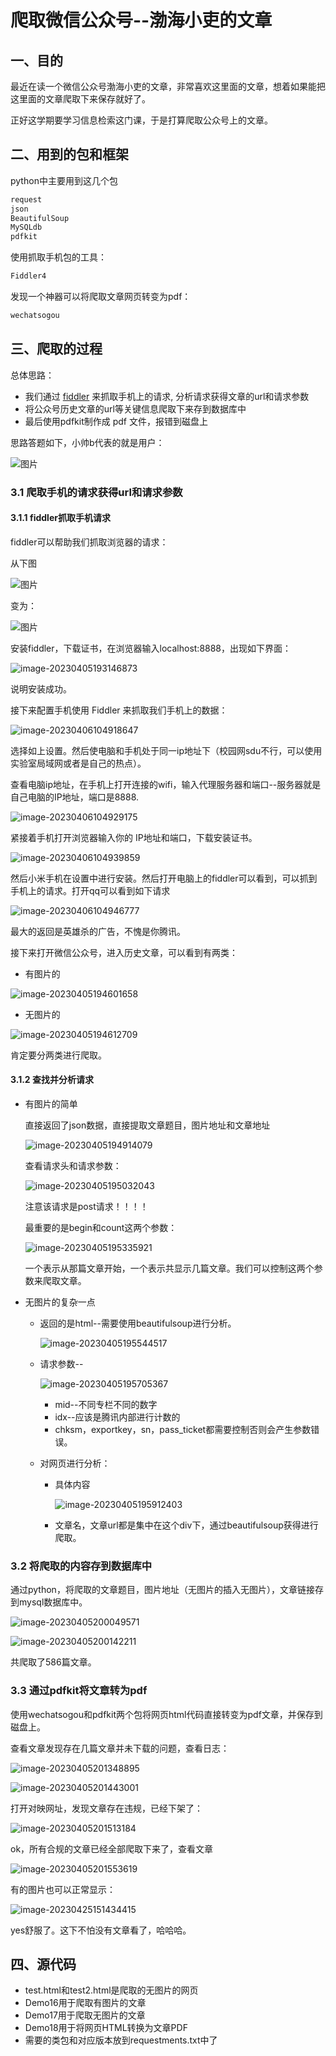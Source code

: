 # 爬取微信公众号--渤海小吏的文章

## 一、目的

最近在读一个微信公众号渤海小吏的文章，非常喜欢这里面的文章，想着如果能把这里面的文章爬取下来保存就好了。

正好这学期要学习信息检索这门课，于是打算爬取公众号上的文章。

## 二、用到的包和框架

python中主要用到这几个包

```python
request
json
BeautifulSoup
MySQLdb
pdfkit
```

使用抓取手机包的工具：

```python
Fiddler4
```

发现一个神器可以将爬取文章网页转变为pdf：

```python
wechatsogou
```

##  三、爬取的过程

总体思路：

- 我们通过 [fiddler](http://telerikchina.com/files/FiddlerSetup.exe) 来抓取手机上的请求,	分析请求获得文章的url和请求参数
- 将公众号历史文章的url等关键信息爬取下来存到数据库中
- 最后使用pdfkit制作成 pdf 文件，报错到磁盘上

思路答题如下，小帅b代表的就是用户：

![图片](https://mmbiz.qpic.cn/mmbiz_png/J2icnQspGlaLAcBLmgMAiaZqPXa2DZ7GD9ImSPIibghvZo5wenlTe9HfwwURszEF1MlLqTKoYBnjicUPMT9C3S7Axg/640?wx_fmt=png&wxfrom=5&wx_lazy=1&wx_co=1)

### 3.1 爬取手机的请求获得url和请求参数

#### 3.1.1 fiddler抓取手机请求

fiddler可以帮助我们抓取浏览器的请求：

从下图

![图片](https://mmbiz.qpic.cn/mmbiz_png/J2icnQspGlaId8PzOrFwXBYAALugG4iaa3KTZzMMickqhasJHfKTYJLavtgfiaTgYXKUlGkjFfrjaUZZjNqFziak2ibA/640?wx_fmt=png&wxfrom=5&wx_lazy=1&wx_co=1)

变为：

![图片](https://mmbiz.qpic.cn/mmbiz_png/J2icnQspGlaId8PzOrFwXBYAALugG4iaa3u6LXu5gfEcMFw2TMqx60ia1GFgNDeaxFVqDHkjgq4Tevd4qWAic1r0Mg/640?wx_fmt=png&wxfrom=5&wx_lazy=1&wx_co=1)

安装fiddler，下载证书，在浏览器输入localhost:8888，出现如下界面：

![image-20230405193146873](https://oss-img-fxk.oss-cn-beijing.aliyuncs.com/markdown/image-20230405193146873.png)

说明安装成功。

接下来配置手机使用 Fiddler 来抓取我们手机上的数据：

![image-20230406104918647](https://oss-img-fxk.oss-cn-beijing.aliyuncs.com/markdown/image-20230406104918647.png)

选择如上设置。然后使电脑和手机处于同一ip地址下（校园网sdu不行，可以使用实验室局域网或者是自己的热点）。

查看电脑ip地址，在手机上打开连接的wifi，输入代理服务器和端口--服务器就是自己电脑的IP地址，端口是8888.

![image-20230406104929175](https://oss-img-fxk.oss-cn-beijing.aliyuncs.com/markdown/image-20230406104929175.png)

紧接着手机打开浏览器输入你的 IP地址和端口，下载安装证书。

![image-20230406104939859](https://oss-img-fxk.oss-cn-beijing.aliyuncs.com/markdown/image-20230406104939859.png)

然后小米手机在设置中进行安装。然后打开电脑上的fiddler可以看到，可以抓到手机上的请求。打开qq可以看到如下请求

![image-20230406104946777](https://oss-img-fxk.oss-cn-beijing.aliyuncs.com/markdown/image-20230406104946777.png)

最大的返回是英雄杀的广告，不愧是你腾讯。

接下来打开微信公众号，进入历史文章，可以看到有两类：

- 有图片的

![image-20230405194601658](https://oss-img-fxk.oss-cn-beijing.aliyuncs.com/markdown/image-20230405194601658.png)

- 无图片的

![image-20230405194612709](https://oss-img-fxk.oss-cn-beijing.aliyuncs.com/markdown/image-20230405194612709.png)

肯定要分两类进行爬取。

#### 3.1.2 查找并分析请求

- 有图片的简单

  直接返回了json数据，直接提取文章题目，图片地址和文章地址

  ![image-20230405194914079](https://oss-img-fxk.oss-cn-beijing.aliyuncs.com/markdown/image-20230405194914079.png)

  查看请求头和请求参数：

  ![image-20230405195032043](https://oss-img-fxk.oss-cn-beijing.aliyuncs.com/markdown/image-20230405195032043.png)

  注意该请求是post请求！！！！

  最重要的是begin和count这两个参数：

  ![image-20230405195335921](https://oss-img-fxk.oss-cn-beijing.aliyuncs.com/markdown/image-20230405195335921.png)

  一个表示从那篇文章开始，一个表示共显示几篇文章。我们可以控制这两个参数来爬取文章。

- 无图片的复杂一点

  - 返回的是html--需要使用beautifulsoup进行分析。

    ![image-20230405195544517](https://oss-img-fxk.oss-cn-beijing.aliyuncs.com/markdown/image-20230405195544517.png)

  - 请求参数--

    ![image-20230405195705367](https://oss-img-fxk.oss-cn-beijing.aliyuncs.com/markdown/image-20230405195705367.png)

    - mid--不同专栏不同的数字
    - idx--应该是腾讯内部进行计数的
    - chksm，exportkey，sn，pass_ticket都需要控制否则会产生参数错误。

  - 对网页进行分析：

    - 具体内容

      ![image-20230405195912403](https://oss-img-fxk.oss-cn-beijing.aliyuncs.com/markdown/image-20230405195912403.png)

    - 文章名，文章url都是集中在这个div下，通过beautifulsoup获得进行爬取。



### 3.2 将爬取的内容存到数据库中

通过python，将爬取的文章题目，图片地址（无图片的插入无图片），文章链接存到mysql数据库中。

![image-20230405200049571](https://oss-img-fxk.oss-cn-beijing.aliyuncs.com/markdown/image-20230405200049571.png)

![image-20230405200142211](https://oss-img-fxk.oss-cn-beijing.aliyuncs.com/markdown/image-20230405200142211.png)

共爬取了586篇文章。

### 3.3 通过pdfkit将文章转为pdf

使用wechatsogou和pdfkit两个包将网页html代码直接转变为pdf文章，并保存到磁盘上。

查看文章发现存在几篇文章并未下载的问题，查看日志：

![image-20230405201348895](https://oss-img-fxk.oss-cn-beijing.aliyuncs.com/markdown/image-20230405201348895.png)

![image-20230405201443001](https://oss-img-fxk.oss-cn-beijing.aliyuncs.com/markdown/image-20230405201443001.png)

打开对映网址，发现文章存在违规，已经下架了：

![image-20230405201513184](https://oss-img-fxk.oss-cn-beijing.aliyuncs.com/markdown/image-20230405201513184.png)

ok，所有合规的文章已经全部爬取下来了，查看文章

![image-20230405201553619](https://oss-img-fxk.oss-cn-beijing.aliyuncs.com/markdown/image-20230405201553619.png)

有的图片也可以正常显示：

![image-20230425151434415](https://oss-img-fxk.oss-cn-beijing.aliyuncs.com/markdown/image-20230425151434415.png)

yes舒服了。这下不怕没有文章看了，哈哈哈。

## 四、源代码

- test.html和test2.html是爬取的无图片的网页
- Demo16用于爬取有图片的文章
- Demo17用于爬取无图片的文章
- Demo18用于将网页HTML转换为文章PDF
- 需要的类包和对应版本放到requestments.txt中了

